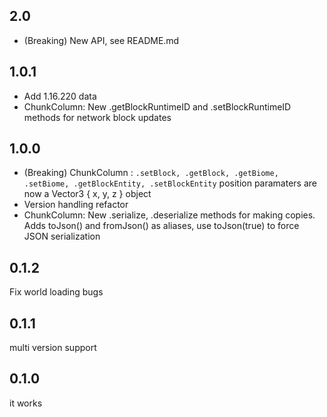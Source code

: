 ## 2.0
* (Breaking) New API, see README.md

## 1.0.1

* Add 1.16.220 data
* ChunkColumn: New .getBlockRuntimeID and .setBlockRuntimeID methods for network block updates

## 1.0.0

* (Breaking) ChunkColumn : `.setBlock, .getBlock, .getBiome, .setBiome, .getBlockEntity, .setBlockEntity` position paramaters are now a Vector3 { x, y, z } object
* Version handling refactor
* ChunkColumn: New .serialize, .deserialize methods for making copies. Adds toJson() and fromJson() as aliases, use toJson(true) to force JSON serialization

## 0.1.2

Fix world loading bugs

## 0.1.1

multi version support

## 0.1.0

it works